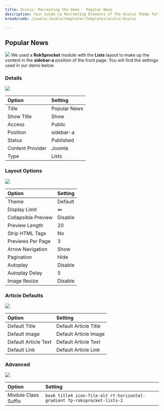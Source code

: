 ```yaml
---
title: Oculus: Recreating the Demo - Popular News
description: Your Guide to Recreating Elements of the Oculus Theme for Joomla
breadcrumb: /joomla:Joomla/templates:Templates/oculus:Oculus

---
```


Popular News
-----
![][news]
We used a **RokSprocket** module with the **Lists** layout to make up the content in the **sidebar-a** position of the front page. You will find the settings used in our demo below.

### Details
![][news1]

| Option | Setting |
|:------|:-------|
| Title | Popular News |
| Show Title | Show |
| Access | Public |
| Position | sidebar-a |
| Status | Published |
| Content Provider | Joomla |
| Type | Lists |

### Layout Options
![][news2]

| Option | Setting |
|:------|:-------|
| Theme | Default |
| Display Limit | ∞ |
| Collapsible Preview | Disable |
| Preview Length | 20 |
| Strip HTML Tags | No |
| Previews Per Page | 3 |
| Arrow Navigation | Show |
| Pagination | Hide |
| Autoplay | Disable |
| Autoplay Delay | 5 |
| Image Resize | Disable |

### Article Defaults
![][news3]

| Option | Setting |
|:------|:-------|
| Default Title | Default Article Title |
| Default Image | Default Article Image|
| Default Article Text | Default Article Text |
| Default Link | Default Article Link |

### Advanced
![][news4]

| Option | Setting |
|:------|:-------|
| Module Class Suffix | `box6 title4 icon-file-alt rt-horizontal-gradient fp-roksprocket-lists-2` |

[news]: assets/demo_module_4.jpeg
[news1]: assets/news_1.jpeg
[news2]: assets/news_2.jpeg
[news3]: assets/news_3.jpeg
[news4]: assets/news_4.jpeg
[news5]: assets/news_5.jpeg